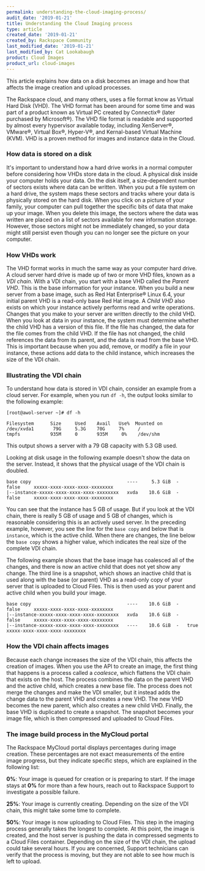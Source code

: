 ```yaml
---
permalink: understanding-the-cloud-imaging-process/
audit_date: '2019-01-21'
title: Understanding the Cloud Imaging process
type: article
created_date: '2019-01-21'
created_by: Rackspace Community
last_modified_date: '2019-01-21'
last_modified_by: Cat Lookabaugh
product: Cloud Images
product_url: cloud-images
---
```


This article explains how data on a disk becomes an image and how that affects
the image creation and upload processes.

The Rackspace cloud, and many others, uses a file format know as Virtual Hard
Disk (VHD). The VHD format has been around for some time and was part of a
product known as Virtual PC created by Connectix&reg; (later purchased by
Microsoft&reg;). The VHD file format is readable and supported by almost every
hypervisor available today, including XenServer&reg;, VMware&reg;,
Virtual Box&reg;, Hyper-V&reg;, and Kernal-based Virtual Machine (KVM). VHD is
a proven method for images and instance data in the Cloud.

### How data is stored on a disk

It's important to understand how a hard drive works in a normal computer before
considering how VHDs store data in the cloud. A physical disk inside your computer
holds your data. On the disk itself, a size-dependent number of sectors exists
where data can be written. When you put a file system on a hard drive,
the system maps these sectors and tracks where your data is physically stored on
the hard disk. When you click on a picture of your family, your computer can
pull together the specific bits of data that make up your image. When you delete
this image, the sectors where the data was written are placed on a list of
sectors available for new information storage. However, those sectors might not
be immediately changed, so your data might still persist even though you can no
longer see the picture on your computer.

### How VHDs work

The VHD format works in much the same way as your computer hard drive. A cloud
server hard drive is made up of two or more VHD files, known as a *VDI chain*.
With a VDI chain, you start with a base VHD called the *Parent VHD*. This is
the base information for your instance. When you build a new server from a base
image, such as Red Hat Enterprise&reg; Linux 6.4, your initial parent VHD is a
read-only base Red Hat image. A *Child VHD* also exists on which your instance
actively performs read and write operations. Changes that you make to your
server are written directly to the child VHD. When you look at data in your
instance, the system must determine whether the child VHD has a version of this
file. If the file has changed, the data for the file comes from the child VHD.
If the file has not changed, the child references the data from its parent, and
the data is read from the base VHD. This is important because when you add,
remove, or modify a file in your instance, these actions add data to the child
instance, which increases the size of the VDI chain.

### Illustrating the VDI chain

To understand how data is stored in VDI chain, consider an example from a cloud
server. For example, when you run `df -h`, the output looks similar to the
following example:

    [root@awol-server ~]# df -h

    Filesystem      Size     Used    Avail   Use%  Mounted on
    /dev/xvda1       79G     5.3G    70G     7%     /
    tmpfs           935M     0       935M     0%    /dev/shm

This output shows a server with a 79 GB capacity with 5.3 GB used.

Looking at disk usage in the following example doesn't show the data on the
server. Instead, it shows that the physical usage of the VDI chain is doubled.

    base copy                                   ----     5.3 GiB  -   false     xxxxx-xxxx-xxxx-xxxx-xxxxxxxx
    |--instance-xxxxx-xxxx-xxxx-xxxx-xxxxxxxx   xvda    10.6 GiB  -   false     xxxxx-xxxx-xxxx-xxxx-xxxxxxxx

You can see that the instance has 5 GB of usage.  But if you look at the
VDI chain, there is really 5 GB of usage and 5 GB of changes, which is
reasonable considering this is an actively used server.  In the preceding
example, however, you see the line for the `base copy` and below that is
`instance`, which is the active child.  When there are changes, the line
below the `base copy` shows a higher value, which indicates the real
size of the complete VDI chain.

The following example shows that the base image has coalesced all of the changes,
and there is now an active child that does not yet show any change.  The third
line is a snapshot, which shows an inactive child that is used along with the
base (or parent) VHD as a read-only copy of your server that is uploaded to
Cloud Files. This is then used as your parent and active child when you build
your image.

    base copy                                   ----    10.6 GiB  -   false     xxxxx-xxxx-xxxx-xxxx-xxxxxxxx
    |--instance-xxxxx-xxxx-xxxx-xxxx-xxxxxxxx   xvda    10.6 GiB  -   false     xxxxx-xxxx-xxxx-xxxx-xxxxxxxx
    |--instance-xxxxx-xxxx-xxxx-xxxx-xxxxxxxx   ----    10.6 GiB  -   true      xxxxx-xxxx-xxxx-xxxx-xxxxxxxx


### How the VDI chain affects images

Because each change increases the size of the VDI chain, this affects the
creation of images. When you use the API to create an image, the first thing
that happens is a process called a *coalesce*, which flattens the VDI chain
that exists on the host. The process combines the data on the parent VHD and the
active child, which creates a new base file. The process does not merge the
changes and make the VDI smaller, but it instead adds the change data to the
parent VHD and creates a new VHD. The new VHD becomes the new parent, which also
creates a new child VHD. Finally, the base VHD is duplicated to create a
snapshot. The snapshot becomes your image file, which is then compressed and
uploaded to Cloud Files.

### The image build process in the MyCloud portal

The Rackspace MyCloud portal displays percentages during image creation. These
percentages are not exact measurements of the entire image progress, but they
indicate specific steps, which are explained in the following list:

**0%**: Your image is queued for creation or is preparing to start. If the image
stays at **0%** for more than a few hours, reach out to Rackspace Support to
investigate a possible failure.

**25%**: Your image is currently creating. Depending on the size of the VDI
chain, this might take some time to complete.

**50%**: Your image is now uploading to Cloud Files. This step in the imaging
process generally takes the longest to complete. At this point, the image is
created, and the host server is pushing the data in compressed segments to
a Cloud Files container. Depending on the size of the VDI chain, the upload
could take several hours. If you are concerned, Support technicians can verify
that the process is moving, but they are not able to see how much is left to
upload.

